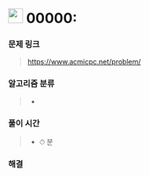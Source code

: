 # <img src="https://static.solved.ac/tier_small/31.svg" width=30> 00000: 

### 문제 링크

> https://www.acmicpc.net/problem/

### 알고리즘 분류
>- 

### 풀이 시간
>- ⏱ 분

### 해결
> 
